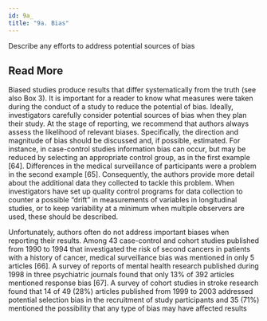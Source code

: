 ```yaml
---
id: 9a_
title: "9a. Bias"
---
```

Describe any efforts to address potential sources of bias

## Read More

Biased studies produce results that differ systematically from the truth (see also Box 3). It is important for a reader to know what measures were taken during the conduct of a study to reduce the potential of bias. Ideally, investigators carefully consider potential sources of bias when they plan their study. At the stage of reporting, we recommend that authors always assess the likelihood of relevant biases. Specifically, the direction and magnitude of bias should be discussed and, if possible, estimated. For instance, in case-control studies information bias can occur, but may be reduced by selecting an appropriate control group, as in the first example [64]. Differences in the medical surveillance of participants were a problem in the second example [65]. Consequently, the authors provide more detail about the additional data they collected to tackle this problem. When investigators have set up quality control programs for data collection to counter a possible “drift” in measurements of variables in longitudinal studies, or to keep variability at a minimum when multiple observers are used, these should be described.

Unfortunately, authors often do not address important biases when reporting their results. Among 43 case-control and cohort studies published from 1990 to 1994 that investigated the risk of second cancers in patients with a history of cancer, medical surveillance bias was mentioned in only 5 articles [66]. A survey of reports of mental health research published during 1998 in three psychiatric journals found that only 13% of 392 articles mentioned response bias [67]. A survey of cohort studies in stroke research found that 14 of 49 (28%) articles published from 1999 to 2003 addressed potential selection bias in the recruitment of study participants and 35 (71%) mentioned the possibility that any type of bias may have affected results